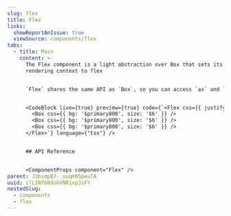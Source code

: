 ```yaml
---
slug: flex
title: Flex
links:
  showReportAnIssue: true
  viewSource: components/flex
tabs:
  - title: Main
    content: >-
      The Flex component is a light abstraction over Box that sets its
      rendering context to flex


      `Flex` shares the same API as `Box`, so you can access `as` and `css` to apply the correct semantic element and contextually relevant styles.


      <CodeBlock live={true} preview={true} code={`<Flex css={{ justifyContent: 'space-between', width: '100%' }}>
        <Box css={{ bg: '$primary800', size: '$6' }} />
        <Box css={{ bg: '$primary800', size: '$6' }} />
        <Box css={{ bg: '$primary800', size: '$6' }} />
      </Flex>`} language={"tsx"} />


      ## API Reference


      <ComponentProps component="Flex" />
parent: J3bsmpB7-_uuqm05peuTA
uuid: ilLINfG8dohXNR1xpJiFY
nestedSlug:
  - components
  - flex
---
```

